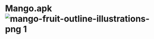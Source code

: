 # Mango.apk![mango-fruit-outline-illustrations-png 1](https://github.com/SirojiddinBoltayev/Mango.apk/assets/79628694/4672eb78-c10f-4a48-9aad-78cd9aa04bfe)
